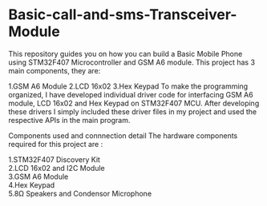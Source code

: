 # Basic-call-and-sms-Transceiver-Module
This repository guides you on how you can build a Basic Mobile Phone using STM32F407 Microcontroller and GSM A6 module. This project has 3 main components, they are:

1.GSM A6 Module
2.LCD 16x02
3.Hex Keypad
To make the programming  organized, I have developed individual driver code for interfacing GSM A6 module, LCD 16x02 and Hex Keypad on STM32F407 MCU. 
After developing these drivers I simply included these driver files in my project and used the respective APIs in the main program.


Components used and connnection detail
The hardware components required for this project are :

1.STM32F407 Discovery Kit                
2.LCD 16x02 and I2C Module                
3.GSM A6 Module                  
4.Hex Keypad                                
5.8Ω Speakers and Condensor Microphone            
